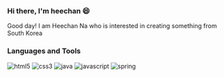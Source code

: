 ### Hi there, I'm heechan 😄
Good day! I am Heechan Na who is interested in creating something from South Korea

### Languages and Tools 
![html5](http://img.shields.io/badge/-html5-E34F26?style=flat-square&logo=html5)
![css3](http://img.shields.io/badge/-css3-1572B6?style=flat-square&logo=css3)
![java](http://img.shields.io/badge/-java-007396?style=flat-square&logo=java)
![javascript](http://img.shields.io/badge/-javascript-F7DF1E?style=flat-square&logo=javascript)
![spring](http://img.shields.io/badge/-spring-6DB33F?style=flat-square&logo=spring)

<!--
**naheechan/naheechan** is a ✨ _special_ ✨ repository because its `README.md` (this file) appears on your GitHub profile.

Here are some ideas to get you started:

- 🔭 I’m currently working on ...
- 🌱 I’m currently learning ...
- 👯 I’m looking to collaborate on ...
- 🤔 I’m looking for help with ...
- 💬 Ask me about ...
- 📫 How to reach me: ...
- 😄 Pronouns: ...
- ⚡ Fun fact: ...
-->

